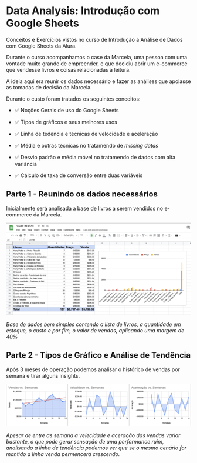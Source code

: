 # Data Analysis: Introdução com Google Sheets

Conceitos e Exercícios vistos no curso de Introdução a Análise de Dados com Google Sheets da Alura.

Durante o curso acompanhamos o case da Marcela, uma pessoa com uma vontade muito grande de empreender, e que decidiu abrir um e-commerce que vendesse livros e coisas relacionadas à leitura.

A ideia aqui era reunir os dados necessário e fazer as análises que apoiasse as tomadas de decisão da Marcela.

Durante o custo foram tratados os seguintes conceitos:

- ✅ Noções Gerais de uso do Google Sheets

- ✅ Tipos de gráficos e seus melhores usos

- ✅ Linha de tedência e técnicas de velocidade e aceleração

- ✅ Média e outras técnicas no tratamendo de *missing datas*

- ✅ Desvio padrão e média móvel no tratamendo de dados com alta variância

- ✅ Cálculo de taxa de conversão entre duas variáveis

  

## Parte 1 - Reunindo os dados necessários

Inicialmente será analisada a base de livros a serem vendidos no e-commerce da Marcela.

![Print dos dados iniciais no Google Sheet](https://github.com/gabrielbssantos/alura-data-analysis-introducao-google-sheets/blob/main/gsheets-data-print.png)

*Base de dados bem simples contendo a lista de livros, a quantidade em estoque, o custo e por fim, o valor de vendas, aplicando uma margem de 40%*



## Parte 2 - Tipos de Gráfico e Análise de Tendência

Após 3 meses de operação podemos analisar o histórico de vendas por semana e tirar alguns insights.

![Print do gráfico de tendência, velocidade e aceleração por semana](https://github.com/gabrielbssantos/alura-data-analysis-introducao-google-sheets/blob/main/charts-trendline.png)

*Apesar de entre as semana a velecidade e aceração das vendas variar bastante, o que pode gerar sensação de uma performance ruim, analisando a linha de tendência podemos ver que se o mesmo cenário for mantido a linha venda permencerá crescendo.*







